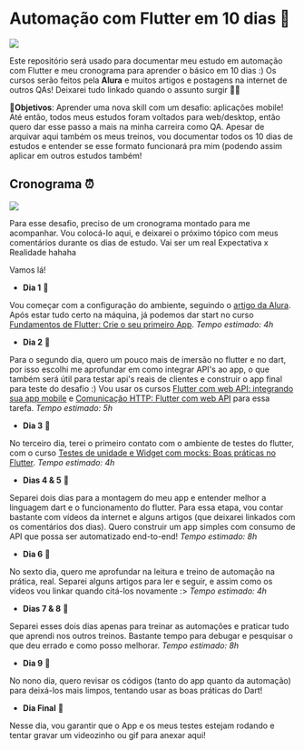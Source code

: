 # Automação com Flutter em 10 dias 📅

![](https://media3.giphy.com/media/Tf3mp01bfrrUc/giphy.gif?cid=ecf05e47weoxwds6fz3wg7f1sz67dgh8sm8n9v4t13kte8rf&rid=giphy.gif&ct=g)

Este repositório será usado para documentar meu estudo em automação com Flutter e meu cronograma para aprender o básico em 10 dias :) Os cursos serão feitos pela **Alura** e muitos artigos e postagens na internet de outros QAs! Deixarei tudo linkado quando o assunto surgir 🐱‍👤

🎯**Objetivos**: Aprender uma nova skill com um desafio: aplicações mobile! Até então, todos meus estudos foram voltados para web/desktop, então quero dar esse passo a mais na minha carreira como QA. Apesar de arquivar aqui também os meus treinos, vou documentar todos os 10 dias de estudos e entender se esse formato funcionará pra mim (podendo assim aplicar em outros estudos também!

## Cronograma ⏰

![](https://media3.giphy.com/media/3oz8xTJXSZE2ciPwJi/giphy.gif?cid=ecf05e47ef58yj0r7wyg59bf5hiisarsp2t1u54s2emnic8m&rid=giphy.gif&ct=g)

Para esse desafio, preciso de um cronograma montado para me acompanhar. Vou colocá-lo aqui, e deixarei o próximo tópico com meus comentários durante os dias de estudo. Vai ser um real Expectativa x Realidade hahaha

Vamos lá!

- **Dia 1** 🌱

Vou começar com a configuração do ambiente, seguindo o [artigo da Alura](https://www.alura.com.br/artigos/flutter-como-configurar-o-ambiente-de-desenvolvimento). Após estar tudo certo na máquina, já podemos dar start no curso [Fundamentos de Flutter: Crie o seu primeiro App](https://cursos.alura.com.br/course/flutter-fundamentos). *Tempo estimado: 4h*

- **Dia 2** 🌱

Para o segundo dia, quero um pouco mais de imersão no flutter e no dart, por isso escolhi me aprofundar em como integrar API's ao app, o que também será útil para testar api's reais de clientes e construir o app final para teste do desafio :) Vou usar os cursos [Flutter com web API: integrando sua app mobile](https://cursos.alura.com.br/course/flutter-web-api) e [Comunicação HTTP: Flutter com web API](https://cursos.alura.com.br/course/flutter-comunicacao-http) para essa tarefa. *Tempo estimado: 5h*

- **Dia 3** 🌱

No terceiro dia, terei o primeiro contato com o ambiente de testes do flutter, com o curso [Testes de unidade e Widget com mocks: Boas práticas no Flutter](https://cursos.alura.com.br/course/testes-widgets-flutter). *Tempo estimado: 4h*

- **Dias 4 & 5** 🌾

Separei dois dias para a montagem do meu app e entender melhor a linguagem dart e o funcionamento do flutter. Para essa etapa, vou contar bastante com vídeos da internet e alguns artigos (que deixarei linkados com os comentários dos dias). Quero construir um app simples com consumo de API que possa ser automatizado end-to-end! *Tempo estimado: 8h*

- **Dia 6** 🌾

No sexto dia, quero me aprofundar na leitura e treino de automação na prática, real. Separei alguns artigos para ler e seguir, e assim como os vídeos vou linkar quando citá-los novamente :> *Tempo estimado: 4h*

- **Dias 7 & 8** 🌾

Separei esses dois dias apenas para treinar as automações e praticar tudo que aprendi nos outros treinos. Bastante tempo para debugar e pesquisar o que deu errado e como posso melhorar. *Tempo estimado: 8h*

- **Dia 9** 🌱

No nono dia, quero revisar os códigos (tanto do app quanto da automação) para deixá-los mais limpos, tentando usar as boas práticas do Dart!

- **Dia Final** 🌱

Nesse dia, vou garantir que o App e os meus testes estejam rodando e tentar gravar um videozinho ou gif para anexar aqui!
